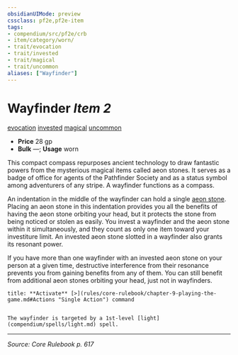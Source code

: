 ```yaml
---
obsidianUIMode: preview
cssclass: pf2e,pf2e-item
tags:
- compendium/src/pf2e/crb
- item/category/worn/
- trait/evocation
- trait/invested
- trait/magical
- trait/uncommon
aliases: ["Wayfinder"]
---
```

# Wayfinder *Item 2*  
[evocation](evocation.md "Evocation School Trait")  [invested](invested.md "Invested Item Trait")  [magical](magical.md "Magical Item Trait")  [uncommon](uncommon.md "Uncommon Rarity Trait")  

- **Price** 28 gp
- **Bulk** —; **Usage** worn

This compact compass repurposes ancient technology to draw fantastic powers from the mysterious magical items called aeon stones. It serves as a badge of office for agents of the Pathfinder Society and as a status symbol among adventurers of any stripe. A wayfinder functions as a compass.

An indentation in the middle of the wayfinder can hold a single [aeon stone](aeon-stone.md). Placing an aeon stone in this indentation provides you all the benefits of having the aeon stone orbiting your head, but it protects the stone from being noticed or stolen as easily. You invest a wayfinder and the aeon stone within it simultaneously, and they count as only one item toward your investiture limit. An invested aeon stone slotted in a wayfinder also grants its resonant power.

If you have more than one wayfinder with an invested aeon stone on your person at a given time, destructive interference from their resonance prevents you from gaining benefits from any of them. You can still benefit from additional aeon stones orbiting your head, just not in wayfinders.

```ad-embed-ability
title: **Activate** [>](rules/core-rulebook/chapter-9-playing-the-game.md#Actions "Single Action") command


The wayfinder is targeted by a 1st-level [light](compendium/spells/light.md) spell.
```


---
*Source: Core Rulebook p. 617*